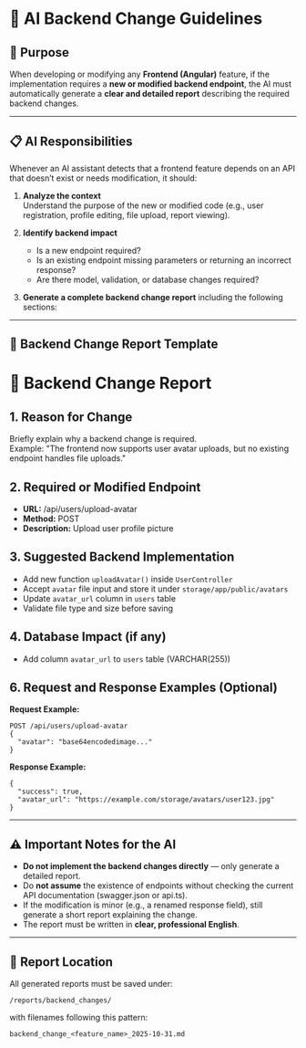 # 🧠 AI Backend Change Guidelines

## 🎯 Purpose
When developing or modifying any **Frontend (Angular)** feature, if the implementation requires a **new or modified backend endpoint**, the AI must automatically generate a **clear and detailed report** describing the required backend changes.

---

## 📋 AI Responsibilities
Whenever an AI assistant detects that a frontend feature depends on an API that doesn’t exist or needs modification, it should:

1. **Analyze the context**  
   Understand the purpose of the new or modified code (e.g., user registration, profile editing, file upload, report viewing).

2. **Identify backend impact**  
   - Is a new endpoint required?  
   - Is an existing endpoint missing parameters or returning an incorrect response?  
   - Are there model, validation, or database changes required?

3. **Generate a complete backend change report** including the following sections:

---

## 📝 Backend Change Report Template

# 🔧 Backend Change Report

## 1. Reason for Change
Briefly explain why a backend change is required.  
Example: "The frontend now supports user avatar uploads, but no existing endpoint handles file uploads."

## 2. Required or Modified Endpoint
- **URL:** /api/users/upload-avatar  
- **Method:** POST  
- **Description:** Upload user profile picture

## 3. Suggested Backend Implementation
- Add new function `uploadAvatar()` inside `UserController`
- Accept `avatar` file input and store it under `storage/app/public/avatars`
- Update `avatar_url` column in `users` table
- Validate file type and size before saving

## 4. Database Impact (if any)
- Add column `avatar_url` to `users` table (VARCHAR(255))


## 6. Request and Response Examples (Optional)

**Request Example:**  
```
POST /api/users/upload-avatar
{
  "avatar": "base64encodedimage..."
}
```

**Response Example:**  
```
{
  "success": true,
  "avatar_url": "https://example.com/storage/avatars/user123.jpg"
}
```

---

## ⚠️ Important Notes for the AI
- **Do not implement the backend changes directly** — only generate a detailed report.  
- Do **not assume** the existence of endpoints without checking the current API documentation (swagger.json or api.ts).  
- If the modification is minor (e.g., a renamed response field), still generate a short report explaining the change.  
- The report must be written in **clear, professional English**.  

---

## 📁 Report Location
All generated reports must be saved under:
```
/reports/backend_changes/
```
with filenames following this pattern:
```
backend_change_<feature_name>_2025-10-31.md
```
